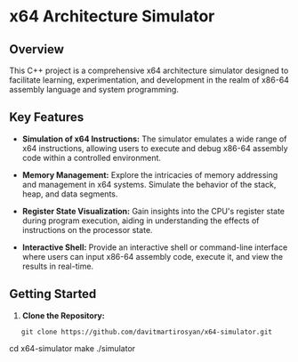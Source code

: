 # x64 Architecture Simulator

## Overview

This C++ project is a comprehensive x64 architecture simulator designed to facilitate learning, experimentation, and development in the realm of x86-64 assembly language and system programming.

## Key Features

- **Simulation of x64 Instructions:** The simulator emulates a wide range of x64 instructions, allowing users to execute and debug x86-64 assembly code within a controlled environment.

- **Memory Management:** Explore the intricacies of memory addressing and management in x64 systems. Simulate the behavior of the stack, heap, and data segments.

- **Register State Visualization:** Gain insights into the CPU's register state during program execution, aiding in understanding the effects of instructions on the processor state.

- **Interactive Shell:** Provide an interactive shell or command-line interface where users can input x86-64 assembly code, execute it, and view the results in real-time.

## Getting Started

1. **Clone the Repository:**
```
   git clone https://github.com/davitmartirosyan/x64-simulator.git
```

cd x64-simulator
make
./simulator
